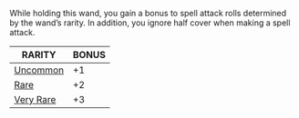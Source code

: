 While holding this wand, you gain a bonus to spell attack rolls determined by the wand’s rarity. In addition, you ignore half cover when making a spell attack.

|RARITY|BONUS|
|---|---|
|[Uncommon](https://www.dndbeyond.com/magic-items/4798-wand-of-the-war-mage-1)|+1|
|[Rare](https://www.dndbeyond.com/magic-items/5218-wand-of-the-war-mage-2)|+2|
|[Very Rare](https://www.dndbeyond.com/magic-items/5219-wand-of-the-war-mage-3)|+3|
